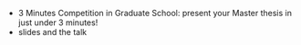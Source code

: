 - 3 Minutes Competition in Graduate School: present your Master thesis in just under 3 minutes!
- slides and the talk
